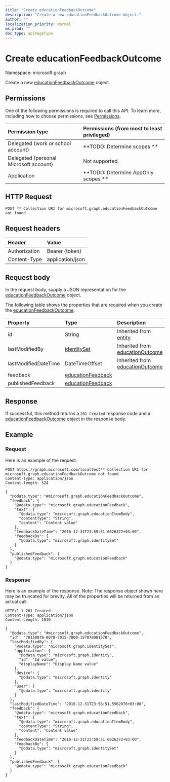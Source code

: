 ```yaml
---
title: "Create educationFeedbackOutcome"
description: "Create a new educationFeedbackOutcome object."
author: ""
localization_priority: Normal
ms.prod: ""
doc_type: apiPageType
---
```


# Create educationFeedbackOutcome

Namespace: microsoft.graph

Create a new [educationFeedbackOutcome](../resources/educationfeedbackoutcome.md) object.

## Permissions
One of the following permissions is required to call this API. To learn more, including how to choose permissions, see [Permissions](/concepts/permissions-reference.md).

|Permission type|Permissions (from most to least privileged)|
|:---|:---|
|Delegated (work or school account)|**TODO: Determine scopes **|
|Delegated (personal Microsoft account)|Not supported.|
|Application|**TODO: Determine AppOnly scopes **|

## HTTP Request
<!-- {
  "blockType": "ignored"
}
-->
``` http
POST ** Collection URI for microsoft.graph.educationFeedbackOutcome not found
```

## Request headers
|Header|Value|
|:---|:---|
|Authorization|Bearer {token}|
|Content-Type|application/json|

## Request body
In the request body, supply a JSON representation for the [educationFeedbackOutcome](../resources/educationfeedbackoutcome.md) object.

The following table shows the properties that are required when you create the [educationFeedbackOutcome](../resources/educationfeedbackoutcome.md).

|Property|Type|Description|
|:---|:---|:---|
|id|String| Inherited from [entity](../resources/entity.md)|
|lastModifiedBy|[identitySet](../resources/identityset.md)| Inherited from [educationOutcome](../resources/educationoutcome.md)|
|lastModifiedDateTime|DateTimeOffset| Inherited from [educationOutcome](../resources/educationoutcome.md)|
|feedback|[educationFeedback](../resources/educationfeedback.md)||
|publishedFeedback|[educationFeedback](../resources/educationfeedback.md)||



## Response
If successful, this method returns a `201 Created` response code and a [educationFeedbackOutcome](../resources/educationfeedbackoutcome.md) object in the response body.

## Example

### Request
Here is an example of the request.
<!-- {
  "blockType": "request",
  "name": "create_educationfeedbackoutcome_from_"
}
-->
``` http
POST https://graph.microsoft.com/localtest** Collection URI for microsoft.graph.educationFeedbackOutcome not found
Content-type: application/json
Content-length: 524

{
  "@odata.type": "#microsoft.graph.educationFeedbackOutcome",
  "feedback": {
    "@odata.type": "microsoft.graph.educationFeedback",
    "text": {
      "@odata.type": "microsoft.graph.educationItemBody",
      "contentType": "String",
      "content": "Content value"
    },
    "feedbackDateTime": "2016-12-31T23:59:51.6026372+03:00",
    "feedbackBy": {
      "@odata.type": "microsoft.graph.identitySet"
    }
  },
  "publishedFeedback": {
    "@odata.type": "microsoft.graph.educationFeedback"
  }
}
```

### Response
Here is an example of the response. Note: The response object shown here may be truncated for brevity. All of the properties will be returned from an actual call.
<!-- {
  "blockType": "response",
  "truncated": true,
  "@odata.type": "microsoft.graph.educationfeedbackoutcome"
}
-->
``` http
HTTP/1.1 201 Created
Content-Type: application/json
Content-Length: 1010

{
  "@odata.type": "#microsoft.graph.educationFeedbackOutcome",
  "id": "70150078-0078-7015-7800-157078001570",
  "lastModifiedBy": {
    "@odata.type": "microsoft.graph.identitySet",
    "application": {
      "@odata.type": "microsoft.graph.identity",
      "id": "Id value",
      "displayName": "Display Name value"
    },
    "device": {
      "@odata.type": "microsoft.graph.identity"
    },
    "user": {
      "@odata.type": "microsoft.graph.identity"
    }
  },
  "lastModifiedDateTime": "2016-12-31T23:56:51.5562076+03:00",
  "feedback": {
    "@odata.type": "microsoft.graph.educationFeedback",
    "text": {
      "@odata.type": "microsoft.graph.educationItemBody",
      "contentType": "String",
      "content": "Content value"
    },
    "feedbackDateTime": "2016-12-31T23:59:51.6026372+03:00",
    "feedbackBy": {
      "@odata.type": "microsoft.graph.identitySet"
    }
  },
  "publishedFeedback": {
    "@odata.type": "microsoft.graph.educationFeedback"
  }
}
```

